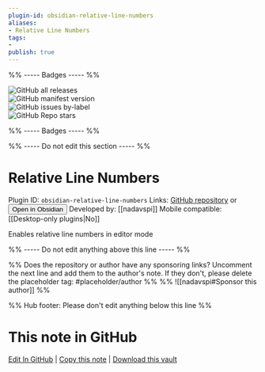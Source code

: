 ```yaml
---
plugin-id: obsidian-relative-line-numbers
aliases:
- Relative Line Numbers
tags: 
- 
publish: true
---
```


%% ----- Badges ----- %%

![GitHub all releases](https://img.shields.io/github/downloads/nadavspi/obsidian-relative-line-numbers/total?color=573E7A&logo=github&style=for-the-badge)   
![GitHub manifest version](https://img.shields.io/github/manifest-json/v/nadavspi/obsidian-relative-line-numbers?color=573E7A&logo=github&style=for-the-badge)   
![GitHub issues by-label](https://img.shields.io/github/issues/nadavspi/obsidian-relative-line-numbers/help%20wanted?color=573E7A&logo=github&style=for-the-badge)   
![GitHub Repo stars](https://img.shields.io/github/stars/nadavspi/obsidian-relative-line-numbers?color=573E7A&logo=github&style=for-the-badge)

%% ----- Badges ----- %%

%% ----- Do not edit this section ----- %%

# Relative Line Numbers

Plugin ID: `obsidian-relative-line-numbers`
Links: [GitHub repository](https://github.com/nadavspi/obsidian-relative-line-numbers) or [<button id=HH>Open in Obsidian</button>](obsidian://goto-plugin?id=obsidian-relative-line-numbers)
Developed by: [[nadavspi]]
Mobile compatible: [[Desktop-only plugins|No]]

Enables relative line numbers in editor mode

%% ----- Do not edit anything above this line ----- %% 

%% Does the repository or author have any sponsoring links? Uncomment the next line and add them to the author's note. If they don't, please delete the placeholder tag: #placeholder/author %%
%% ![[nadavspi#Sponsor this author]] %%

%% Hub footer: Please don't edit anything below this line %%

# This note in GitHub

<span class="git-footer">[Edit In GitHub](https://github.dev/obsidian-community/obsidian-hub/blob/main/02%20-%20Community%20Expansions/02.05%20All%20Community%20Expansions/Plugins/obsidian-relative-line-numbers.md "git-hub-edit-note") | [Copy this note](https://raw.githubusercontent.com/obsidian-community/obsidian-hub/main/02%20-%20Community%20Expansions/02.05%20All%20Community%20Expansions/Plugins/obsidian-relative-line-numbers.md "git-hub-copy-note") | [Download this vault](https://github.com/obsidian-community/obsidian-hub/archive/refs/heads/main.zip "git-hub-download-vault") </span>
